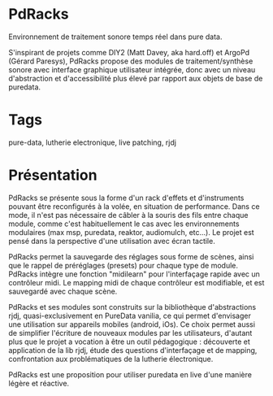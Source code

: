 # PdRacks

Environnement de traitement sonore temps réel dans pure data.

S'inspirant de projets comme DIY2 (Matt Davey, aka  hard.off) et ArgoPd (Gérard Paresys), PdRacks propose des modules de traitement/synthèse sonore avec interface graphique utilisateur intégrée, donc avec un niveau d'abstraction et d'accessibilité plus élevé par rapport aux objets de base de puredata. 
# Tags
pure-data, lutherie electronique, live patching, rjdj
# Présentation

PdRacks se présente sous la forme d'un rack d'effets et d'instruments pouvant être reconfigurés à la volée, en situation de performance. Dans ce mode, il n'est pas nécessaire de câbler à la souris des fils entre chaque module, comme c'est habituellement le cas avec les environnements modulaires (max msp, puredata, reaktor, audiomulch, etc...). Le projet est pensé dans la perspective d'une utilisation avec écran tactile.

PdRacks permet la sauvegarde des réglages sous forme de scènes, ainsi que le rappel de préréglages (presets) pour chaque type de module.
PdRacks intègre une fonction "midilearn" pour l'interfaçage rapide avec un contrôleur midi. Le mapping midi de chaque contrôleur est modifiable, et est sauvegardé avec chaque scène.

PdRacks et ses modules sont construits sur la bibliothèque d'abstractions rjdj, quasi-exclusivement en PureData vanilia, ce qui permet d'envisager une utilisation sur appareils mobiles (android, iOs).
Ce choix permet aussi de simplifier l'écriture de nouveaux modules par les utilisateurs, d'autant plus que le projet a vocation à être un outil pédagogique : découverte et application de la lib rjdj, étude des questions d'interfaçage et de mapping, confrontation aux problématiques de la lutherie électronique.

PdRacks est une proposition pour utiliser puredata en live d'une manière légère et réactive. 


